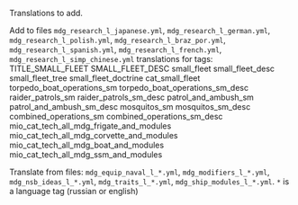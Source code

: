 Translations to add.

Add to files `mdg_research_l_japanese.yml`, `mdg_research_l_german.yml`, `mdg_research_l_polish.yml`, `mdg_research_l_braz_por.yml`, `mdg_research_l_spanish.yml`, `mdg_research_l_french.yml`, `mdg_research_l_simp_chinese.yml` translations for tags:
TITLE_SMALL_FLEET
SMALL_FLEET_DESC
small_fleet
small_fleet_desc
small_fleet_tree
small_fleet_doctrine
cat_small_fleet
torpedo_boat_operations_sm
torpedo_boat_operations_sm_desc
raider_patrols_sm
raider_patrols_sm_desc
patrol_and_ambush_sm
patrol_and_ambush_sm_desc
mosquitos_sm
mosquitos_sm_desc
combined_operations_sm
combined_operations_sm_desc
mio_cat_tech_all_mdg_frigate_and_modules
mio_cat_tech_all_mdg_corvette_and_modules
mio_cat_tech_all_mdg_boat_and_modules
mio_cat_tech_all_mdg_ssm_and_modules

Translate from files: `mdg_equip_naval_l_*.yml`, `mdg_modifiers_l_*.yml`, `mdg_nsb_ideas_l_*.yml`, `mdg_traits_l_*.yml`, `mdg_ship_modules_l_*.yml`. `*` is a language tag (russian or english)
